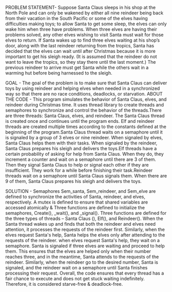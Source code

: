 PROBLEM STATEMENT- Suppose Santa Claus sleeps in his shop at the North Pole and can only be wakened by either all nine reindeer being back from their vacation in the South Pacific or some of the elves having difficulties making toys; to allow Santa to get some sleep, the elves can only wake him when three have problems. When three elves are having their problems solved, any other elves wishing to visit Santa must wait for those elves to return. If Santa wakes up to find three elves waiting at his shop’s door, along with the last reindeer returning from the tropics, Santa has decided that the elves can wait until after Christmas because it is more important to get his sleigh ready. (It is assumed that the reindeer do not want to leave the tropics, so they stay there until the last moment.) The previous reindeer to arrive must get Santa while the others wait in a warming hut before being harnessed to the sleigh.

GOAL - The goal of the problem is to make sure that Santa Claus can deliver toys by using reindeer and helping elves when needed in a synchronized way so that there are no race conditions, deadlocks, or starvation.
ABOUT THE CODE - This program simulates the behavior of Santa Claus, elves, and reindeer during Christmas time. It uses thread library to create threads and semaphores to synchronize and control the behavior of the threads.There are three threads: Santa Claus, elves, and reindeer. The Santa Claus thread is created once and continues until the program ends. Elf and reindeer threads are created multiple times according to the constants defined at the beginning of the program.Santa Claus thread waits on a semaphore until it is signaled by a group of 3 elves or nine reindeer. When signaled by elves, Santa Claus helps them with their tasks. When signaled by the reindeer, Santa Claus prepares his sleigh and delivers the toys.Elf threads have a certain probability of asking for help from Santa Claus. When they do, they increment a counter and wait on a semaphore until there are 3 of them. Then they signal Santa Claus to help or signal each other if they are insufficient. They work for a while before finishing their task.Reindeer threads wait on a semaphore until Santa Claus signals them. When there are 9 of them, Santa Claus prepares his sleigh and delivers the toys.


SOLUTION - Semaphores  Sem_santa, Sem_reindeer, and Sem_elve  are defined to synchronize the activities of Santa, reindeer, and elves, respectively. A mutex is defined to ensure that shared variables are accessed atomically &  Three functions are defined to initialize the semaphores, Create(), _wait(), and _signal(). Three functions are defined for the three types of threads – Santa Claus (), Elf(), and Reindeer(). When the Santa thread wakes up and finds that both the reindeer and elves need attention, it processes the requests of the reindeer first. Similarly, when the elves request Santa's help, Santa helps the elves only after attending to the requests of the reindeer. when elves request Santa's help, they wait on a semaphore. Santa is signaled if three elves are waiting and proceed to help them. This ensures that the elves are helped only when their number reaches three, and in the meantime, Santa attends to the requests of the reindeer. Similarly, when the reindeer go to the desired number, Santa is signaled, and the reindeer wait on a semaphore until Santa finishes processing their request. Overall, the code ensures that every thread has a fair chance to execute and does not get stuck waiting indefinitely. Therefore, it is considered starve-free & deadlock-free.
